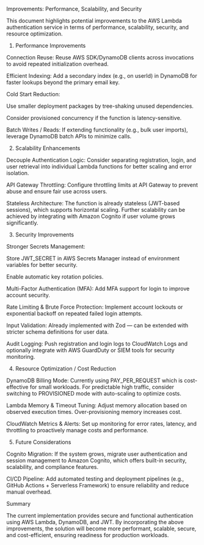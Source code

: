Improvements: Performance, Scalability, and Security

This document highlights potential improvements to the AWS Lambda authentication service in terms of performance, scalability, security, and resource optimization.

1. Performance Improvements

Connection Reuse:
Reuse AWS SDK/DynamoDB clients across invocations to avoid repeated initialization overhead.

Efficient Indexing:
Add a secondary index (e.g., on userId) in DynamoDB for faster lookups beyond the primary email key.

Cold Start Reduction:

Use smaller deployment packages by tree-shaking unused dependencies.

Consider provisioned concurrency if the function is latency-sensitive.

Batch Writes / Reads:
If extending functionality (e.g., bulk user imports), leverage DynamoDB batch APIs to minimize calls.

2. Scalability Enhancements

Decouple Authentication Logic:
Consider separating registration, login, and user retrieval into individual Lambda functions for better scaling and error isolation.

API Gateway Throttling:
Configure throttling limits at API Gateway to prevent abuse and ensure fair use across users.

Stateless Architecture:
The function is already stateless (JWT-based sessions), which supports horizontal scaling. Further scalability can be achieved by integrating with Amazon Cognito if user volume grows significantly.

3. Security Improvements

Stronger Secrets Management:

Store JWT_SECRET in AWS Secrets Manager instead of environment variables for better security.

Enable automatic key rotation policies.

Multi-Factor Authentication (MFA):
Add MFA support for login to improve account security.

Rate Limiting & Brute Force Protection:
Implement account lockouts or exponential backoff on repeated failed login attempts.

Input Validation:
Already implemented with Zod — can be extended with stricter schema definitions for user data.

Audit Logging:
Push registration and login logs to CloudWatch Logs and optionally integrate with AWS GuardDuty or SIEM tools for security monitoring.

4. Resource Optimization / Cost Reduction

DynamoDB Billing Mode:
Currently using PAY_PER_REQUEST which is cost-effective for small workloads. For predictable high traffic, consider switching to PROVISIONED mode with auto-scaling to optimize costs.

Lambda Memory & Timeout Tuning:
Adjust memory allocation based on observed execution times. Over-provisioning memory increases cost.

CloudWatch Metrics & Alerts:
Set up monitoring for error rates, latency, and throttling to proactively manage costs and performance.

5. Future Considerations

Cognito Migration:
If the system grows, migrate user authentication and session management to Amazon Cognito, which offers built-in security, scalability, and compliance features.

CI/CD Pipeline:
Add automated testing and deployment pipelines (e.g., GitHub Actions + Serverless Framework) to ensure reliability and reduce manual overhead.

Summary

The current implementation provides secure and functional authentication using AWS Lambda, DynamoDB, and JWT. By incorporating the above improvements, the solution will become more performant, scalable, secure, and cost-efficient, ensuring readiness for production workloads.